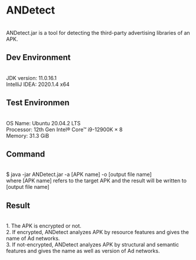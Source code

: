 # ANDetect

<br />ANDetect.jar is a tool for detecting the third-party advertising libraries of an APK.

## Dev Environment
<br />JDK version: 11.0.16.1
<br />IntelliJ IDEA: 2020.1.4 x64

## Test Environmen
<br />OS Name: Ubuntu 20.04.2 LTS
<br />Processor: 12th Gen Intel® Core™ i9-12900K × 8 
<br />Memory: 31.3 GiB

## Command
<br />$ java -jar ANDetect.jar -a [APK name] -o [output file name]
<br />where [APK name] refers to the target APK and the result will be written to [output file name] 

## Result
<br />1. The APK is encrypted or not.
<br />2. If encrypted, ANDetect analyzes APK by resource features and gives the name of Ad networks.
<br />3. If not-encrypted, ANDetect analyzes APK by structural and semantic features and gives the name as well as version of Ad networks.
